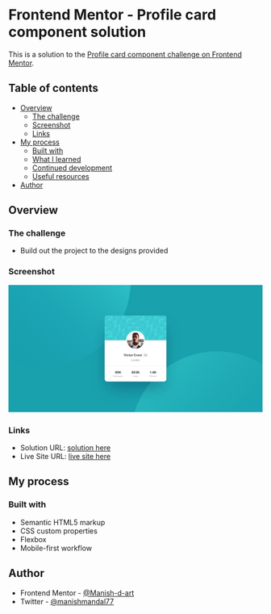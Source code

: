 # Frontend Mentor - Profile card component solution

This is a solution to the [Profile card component challenge on Frontend Mentor](https://www.frontendmentor.io/challenges/profile-card-component-cfArpWshJ). 

## Table of contents

- [Overview](#overview)
  - [The challenge](#the-challenge)
  - [Screenshot](#screenshot)
  - [Links](#links)
- [My process](#my-process)
  - [Built with](#built-with)
  - [What I learned](#what-i-learned)
  - [Continued development](#continued-development)
  - [Useful resources](#useful-resources)
- [Author](#author)



## Overview

### The challenge

- Build out the project to the designs provided

### Screenshot

![](./assets/design/desktop-design.jpg)


### Links

- Solution URL: [solution here](https://github.com/Manish-d-art/Profile-card-component.git)
- Live Site URL: [ live site here](https://profilecard-componentbymanish.netlify.app)

## My process

### Built with

- Semantic HTML5 markup
- CSS custom properties
- Flexbox
- Mobile-first workflow
## Author


- Frontend Mentor - [@Manish-d-art](https://www.frontendmentor.io/profile/Manish-d-art)
- Twitter - [@manishmandal77](https://www.twitter.com/manishmandal77)
